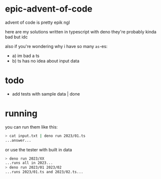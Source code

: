 # epic-advent-of-code
advent of code is pretty epik ngl

here are my solutions written in typescript with deno
they're probably kinda bad but idc

also if you're wondering why i have so many `as`-es:

- a) im bad a ts
- b) ts has no idea about input data

# todo
- add tests with sample data | done

# running
you can run them like this:
```bash
> cat input.txt | deno run 2023/01.ts
...answer...
```
or use the tester with built in data
```bash
> deno run 2023/XX
...runs all in 2023...
> deno run 2023/01 2023/02
...runs 2023/01.ts and 2023/02.ts...
```
